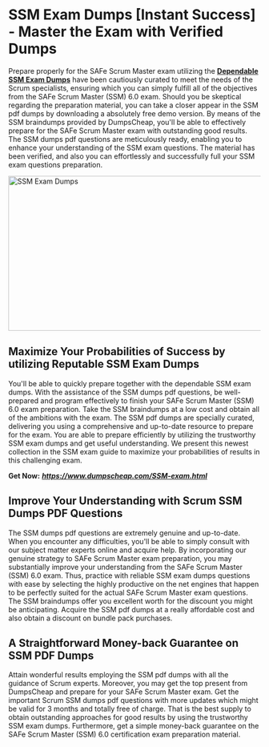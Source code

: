 <h1><strong>SSM Exam Dumps [Instant Success] - Master the Exam with Verified Dumps</strong></h1>
<p>Prepare properly for the SAFe Scrum Master exam utilizing the <a href="https://www.dumpscheap.com/SSM-exam.html"><strong>Dependable SSM Exam Dumps</strong></a> have been cautiously curated to meet the needs of the Scrum specialists, ensuring which you can simply fulfill all of the objectives from the SAFe Scrum Master (SSM) 6.0 exam. Should you be skeptical regarding the preparation material, you can take a closer appear in the SSM pdf dumps by downloading a absolutely free demo version. By means of the SSM braindumps provided by DumpsCheap, you'll be able to effectively prepare for the SAFe Scrum Master exam with outstanding good results. The SSM dumps pdf questions are meticulously ready, enabling you to enhance your understanding of the SSM exam questions. The material has been verified, and also you can effortlessly and successfully full your SSM exam questions preparation.</p>
<p><img src="https://i.ibb.co/nBtNK4c/Muzammil-Dumps-Cheap-SSM.png" alt="SSM Exam Dumps" width="550" height="309" /></p>
<h2><strong>Maximize Your Probabilities of Success by utilizing Reputable SSM Exam Dumps</strong></h2>
<p>You'll be able to quickly prepare together with the dependable SSM exam dumps. With the assistance of the SSM dumps pdf questions, be well-prepared and program effectively to finish your SAFe Scrum Master (SSM) 6.0 exam preparation. Take the SSM braindumps at a low cost and obtain all of the ambitions with the exam. The SSM pdf dumps are specially curated, delivering you using a comprehensive and up-to-date resource to prepare for the exam. You are able to prepare efficiently by utilizing the trustworthy SSM exam dumps and get useful understanding. We present this newest collection in the SSM exam guide to maximize your probabilities of results in this challenging exam.</p>
<p><strong>Get Now:</strong>&nbsp;<strong><a href="https://www.dumpscheap.com/SSM-exam.html"><em>https://www.dumpscheap.com/SSM-exam.html</em></a></strong></p>
<h2><strong>Improve Your Understanding with Scrum SSM Dumps PDF Questions</strong></h2>
<p>The SSM dumps pdf questions are extremely genuine and up-to-date. When you encounter any difficulties, you'll be able to simply consult with our subject matter experts online and acquire help. By incorporating our genuine strategy to SAFe Scrum Master exam preparation, you may substantially improve your understanding from the SAFe Scrum Master (SSM) 6.0 exam. Thus, practice with reliable SSM exam dumps questions with ease by selecting the highly productive on the net engines that happen to be perfectly suited for the actual SAFe Scrum Master exam questions. The SSM braindumps offer you excellent worth for the discount you might be anticipating. Acquire the SSM pdf dumps at a really affordable cost and also obtain a discount on bundle pack purchases.</p>
<h2><strong>A Straightforward Money-back Guarantee on SSM PDF Dumps&nbsp;</strong></h2>
<p>Attain wonderful results employing the SSM pdf dumps with all the guidance of Scrum experts. Moreover, you may get the top present from DumpsCheap and prepare for your SAFe Scrum Master exam. Get the important Scrum SSM dumps pdf questions with more updates which might be valid for 3 months and totally free of charge. That is the best supply to obtain outstanding approaches for good results by using the trustworthy SSM exam dumps. Furthermore, get a simple money-back guarantee on the SAFe Scrum Master (SSM) 6.0 certification exam preparation material.</p>
